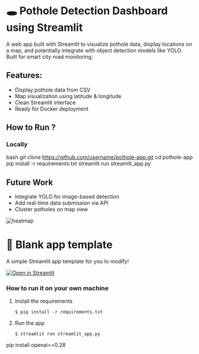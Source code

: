 # 🕳️ Pothole Detection Dashboard using Streamlit


A web app built with Streamlit to visualize pothole data,
display locations on a map, and potentially integrate with object detection models like YOLO. Built for smart city road monitoring.



## Features:
- Display pothole data from CSV
- Map visualization using latitude & longitude
- Clean Streamlit interface
- Ready for Docker deployment




##  How to Run ?

### Locally
bash
git clone https://github.com/username/pothole-app.git
cd pothole-app
pip install -r requirements.txt
streamlit run streamlit_app.py





##  Future Work
- Integrate YOLO for image-based detection
- Add real-time data submission via API
- Cluster potholes on map view


![heatmap](images/heatmap1.png)


















# 🎈 Blank app template

A simple Streamlit app template for you to modify!

[![Open in Streamlit](https://static.streamlit.io/badges/streamlit_badge_black_white.svg)](https://blank-app-template.streamlit.app/)

### How to run it on your own machine

1. Install the requirements

   ```
   $ pip install -r requirements.txt
   ```

2. Run the app

   ```
   $ streamlit run streamlit_app.py
   ```
pip install openai==0.28

